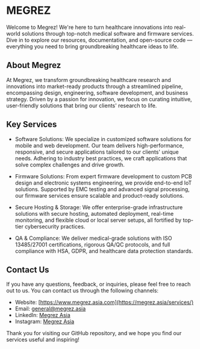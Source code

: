 # MEGREZ
Welcome to Megrez! We're here to turn healthcare innovations into real-world solutions through top-notch medical software and firmware services. Dive in to explore our resources, documentation, and open-source code — everything you need to bring groundbreaking healthcare ideas to life.

## About Megrez
At Megrez, we transform groundbreaking healthcare research and innovations into market-ready products through a streamlined pipeline, encompassing design, engineering, software development, and business strategy. Driven by a passion for innovation, we focus on curating intuitive, user-friendly solutions that bring our clients' research to life.

## Key Services
* Software Solutions: We specialize in customized software solutions for mobile and web development. Our team delivers high-performance, responsive, and secure applications tailored to our clients' unique needs. Adhering to industry best practices, we craft applications that solve complex challenges and drive growth.
  
* Firmware Solutions: From expert firmware development to custom PCB design and electronic systems engineering, we provide end-to-end IoT solutions. Supported by EMC testing and advanced signal processing, our firmware services ensure scalable and product-ready solutions.

* Secure Hosting & Storage: We offer enterprise-grade infrastructure solutions with secure hosting, automated deployment, real-time monitoring, and flexible cloud or local server setups, all fortified by top-tier cybersecurity practices.

* QA & Compliance: We deliver medical-grade solutions with ISO 13485/27001 certifications, rigorous QA/QC protocols, and full compliance with HSA, GDPR, and healthcare data protection standards.

## Contact Us
If you have any questions, feedback, or inquiries, please feel free to reach out to us. You can contact us through the following channels:

* Website: [https://www.megrez.asia.com](https://megrez.asia/services/)
* Email: general@megrez.asia
* LinkedIn: [Megrez Asia](https://www.linkedin.com/company/megrez-translations/?originalSubdomain=sg)
* Instagram: [Megrez Asia](https://www.instagram.com/megrez.asia/)
  
Thank you for visiting our GitHub repository, and we hope you find our services useful and inspiring!
